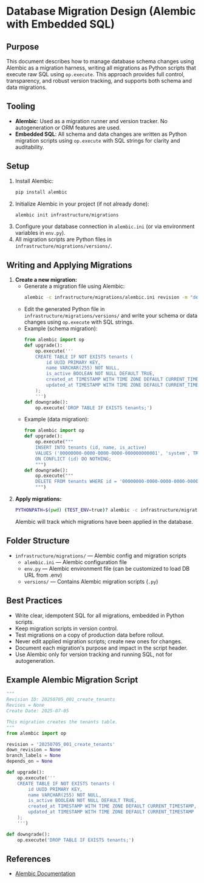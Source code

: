 

# Database Migration Design (Alembic with Embedded SQL)

## Purpose
This document describes how to manage database schema changes using Alembic as a migration harness, writing all migrations as Python scripts that execute raw SQL using `op.execute`. This approach provides full control, transparency, and robust version tracking, and supports both schema and data migrations.

## Tooling
- **Alembic**: Used as a migration runner and version tracker. No autogeneration or ORM features are used.
- **Embedded SQL**: All schema and data changes are written as Python migration scripts using `op.execute` with SQL strings for clarity and auditability.

## Setup
1. Install Alembic:
   ```sh
   pip install alembic
   ```
2. Initialize Alembic in your project (if not already done):
   ```sh
   alembic init infrastructure/migrations
   ```
3. Configure your database connection in `alembic.ini` (or via environment variables in `env.py`).
4. All migration scripts are Python files in `infrastructure/migrations/versions/`.

## Writing and Applying Migrations
1. **Create a new migration:**
   - Generate a migration file using Alembic:
     ```sh
     alembic -c infrastructure/migrations/alembic.ini revision -m "describe your migration"
     ```
   - Edit the generated Python file in `infrastructure/migrations/versions/` and write your schema or data changes using `op.execute` with SQL strings.
   - Example (schema migration):
     ```python
     from alembic import op
     def upgrade():
         op.execute('''
         CREATE TABLE IF NOT EXISTS tenants (
             id UUID PRIMARY KEY,
             name VARCHAR(255) NOT NULL,
             is_active BOOLEAN NOT NULL DEFAULT TRUE,
             created_at TIMESTAMP WITH TIME ZONE DEFAULT CURRENT_TIMESTAMP,
             updated_at TIMESTAMP WITH TIME ZONE DEFAULT CURRENT_TIMESTAMP
         );
         ''')
     def downgrade():
         op.execute('DROP TABLE IF EXISTS tenants;')
     ```
   - Example (data migration):
     ```python
     from alembic import op
     def upgrade():
         op.execute("""
         INSERT INTO tenants (id, name, is_active)
         VALUES ('00000000-0000-0000-0000-000000000001', 'system', TRUE)
         ON CONFLICT (id) DO NOTHING;
         """)
     def downgrade():
         op.execute("""
         DELETE FROM tenants WHERE id = '00000000-0000-0000-0000-000000000001';
         """)
     ```
2. **Apply migrations:**
   ```sh
   PYTHONPATH=$(pwd) (TEST_ENV=true)? alembic -c infrastructure/migrations/alembic.ini upgrade head
   ```
   Alembic will track which migrations have been applied in the database.

## Folder Structure
- `infrastructure/migrations/` — Alembic config and migration scripts
  - `alembic.ini` — Alembic configuration file
  - `env.py` — Alembic environment file (can be customized to load DB URL from .env)
  - `versions/` — Contains Alembic migration scripts (`.py`)

## Best Practices
- Write clear, idempotent SQL for all migrations, embedded in Python scripts.
- Keep migration scripts in version control.
- Test migrations on a copy of production data before rollout.
- Never edit applied migration scripts; create new ones for changes.
- Document each migration's purpose and impact in the script header.
- Use Alembic only for version tracking and running SQL, not for autogeneration.

## Example Alembic Migration Script
```python
"""
Revision ID: 20250705_001_create_tenants
Revises = None
Create Date: 2025-07-05

This migration creates the tenants table.
"""
from alembic import op

revision = '20250705_001_create_tenants'
down_revision = None
branch_labels = None
depends_on = None

def upgrade():
    op.execute('''
    CREATE TABLE IF NOT EXISTS tenants (
        id UUID PRIMARY KEY,
        name VARCHAR(255) NOT NULL,
        is_active BOOLEAN NOT NULL DEFAULT TRUE,
        created_at TIMESTAMP WITH TIME ZONE DEFAULT CURRENT_TIMESTAMP,
        updated_at TIMESTAMP WITH TIME ZONE DEFAULT CURRENT_TIMESTAMP
    );
    ''')

def downgrade():
    op.execute('DROP TABLE IF EXISTS tenants;')
```



## References
- [Alembic Documentation](https://alembic.sqlalchemy.org/en/latest/)
